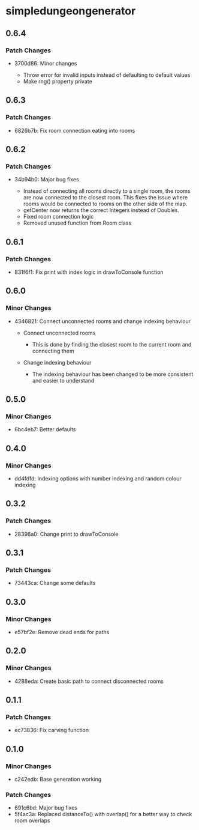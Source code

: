 # simpledungeongenerator

## 0.6.4

### Patch Changes

- 3700d86: Minor changes

  - Throw error for invalid inputs instead of defaulting to default values
  - Make rng() property private

## 0.6.3

### Patch Changes

- 6826b7b: Fix room connection eating into rooms

## 0.6.2

### Patch Changes

- 34b94b0: Major bug fixes

  - Instead of connecting all rooms directly to a single room, the rooms are now connected to the closest room. This fixes the issue where rooms would be connected to rooms on the other side of the map.
  - getCenter now returns the correct Integers instead of Doubles.
  - Fixed room connection logic
  - Removed unused function from Room class

## 0.6.1

### Patch Changes

- 831f6f1: Fix print with index logic in drawToConsole function

## 0.6.0

### Minor Changes

- 4346821: Connect unconnected rooms and change indexing behaviour

  - Connect unconnected rooms

    - This is done by finding the closest room to the current room and connecting them

  - Change indexing behaviour
    - The indexing behaviour has been changed to be more consistent and easier to understand

## 0.5.0

### Minor Changes

- 6bc4eb7: Better defaults

## 0.4.0

### Minor Changes

- dd4fdfd: Indexing options with number indexing and random colour indexing

## 0.3.2

### Patch Changes

- 28396a0: Change print to drawToConsole

## 0.3.1

### Patch Changes

- 73443ca: Change some defaults

## 0.3.0

### Minor Changes

- e57bf2e: Remove dead ends for paths

## 0.2.0

### Minor Changes

- 4288eda: Create basic path to connect disconnected rooms

## 0.1.1

### Patch Changes

- ec73836: Fix carving function

## 0.1.0

### Minor Changes

- c242edb: Base generation working

### Patch Changes

- 691c6bd: Major bug fixes
- 5f4ac3a: Replaced distanceTo() with overlap() for a better way to check room overlaps
